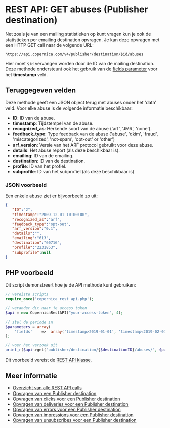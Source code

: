 # REST API: GET abuses (Publisher destination)

Net zoals je van een mailing statistieken op kunt vragen kun je ook de statistieken 
per emailing destination opvragen. Je kan deze opvragen met een 
HTTP GET call naar de volgende URL:

`https://api.copernica.com/v4/publisher/destination/$id/abuses`

Hier moet `$id` vervangen worden door de ID van de mailing destination. Deze methode 
ondersteunt ook het gebruik van de [fields parameter](./rest-fields-parameter) 
voor het **timestamp** veld.

## Teruggegeven velden

Deze methode geeft een JSON object terug met abuses onder het 'data' veld. 
Voor elke abuse is de volgende informatie beschikbaar:

* **ID**: ID van de abuse.
* **timestamp**: Tijdstempel van de abuse.
* **recognized_as**: Herkende soort van de abuse ('arf', 'JMR', 'none').
* **feedback_type**: Type feedback van de abuse ('abuse', 'dkim', 'fraud', 'miscategorized', 'not-spam', 'opt-out' or 'other')
* **arf_version**: Versie van het ARF protocol gebruikt voor deze abuse.
* **details**: Het abuse report (als deze beschikbaar is).
* **emailing**: ID van de emailing.
* **destination**: ID van de destination.
* **profile**: ID van het profiel.
* **subprofile**: ID van het subprofiel (als deze beschikbaar is)

### JSON voorbeeld

Een enkele abuse ziet er bijvoorbeeld zo uit:

```json
{  
   "ID":"2",
   "timestamp":"2009-12-01 10:00:00",
   "recognized_as":"arf",
   "feedback_type":"opt-out",
   "arf_version":"0.1",
   "details":"",
   "emailing":"613",
   "destination":"60716",
   "profile":"2231853",
   "subprofile":null
}
```

## PHP voorbeeld

Dit script demonstreert hoe je de API methode kunt gebruiken:

```php
// vereiste scripts
require_once('copernica_rest_api.php');

// verander dit naar je access token 
$api = new CopernicaRestAPI("your-access-token", 4);

// stel de periode in
$parameters = array(
    'fields'    =>  array('timestamp>2019-01-01', 'timestamp<2019-02-01')
);

// voer het verzoek uit
print_r($api->get("publisher/destination/{$destinationID}/abuses/", $parameters));
```

Dit voorbeeld vereist de [REST API klasse](./rest-php).

## Meer informatie

* [Overzicht van alle REST API calls](./rest-api)
* [Opvragen van een Publisher destination](./rest-get-publisher-destination)
* [Opvragen van clicks voor een Publisher destination](./rest-get-publisher-destination-clicks)
* [Opvragen van deliveries voor een Publisher destination](./rest-get-publisher-destination-deliveries)
* [Opvragen van errors voor een Publisher destination](./rest-get-publisher-destination-errors)
* [Opvragen van impressions voor een Publisher destination](./rest-get-publisher-destination-impressions)
* [Opvragen van unsubscribes voor een Publisher destination](./rest-get-publisher-destination-unsubscribes)
